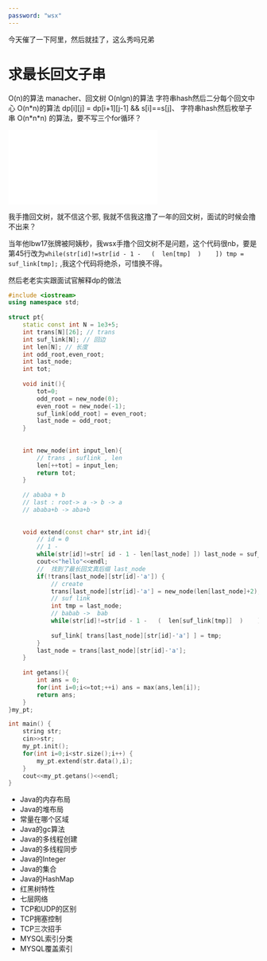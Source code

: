 ```yaml
---
password: "wsx"
---
```


今天催了一下阿里，然后就挂了，这么秀吗兄弟
# 求最长回文子串
O(n)的算法 manacher、回文树
O(nlgn)的算法 字符串hash然后二分每个回文中心
O(n\*n)的算法 dp[i][j] = dp[i+1][j-1] && s[i]==s[j]、 字符串hash然后枚举子串
O(n\*n\*n) 的算法，要不写三个for循环？
<iframe src="//player.bilibili.com/player.html?aid=12611527&bvid=BV1Xx411p74G&cid=20746041&page=1" scrolling="no" border="0" frameborder="no" framespacing="0" allowfullscreen="true"> </iframe>


我手撸回文树，就不信这个邪, 我就不信我这撸了一年的回文树，面试的时候会撸不出来？

当年他lbw17张牌被阿姨秒，我wsx手撸个回文树不是问题，这个代码很nb，要是第45行改为`while(str[id]!=str[id - 1 -   (  len[tmp]  )    ]) tmp = suf_link[tmp];` ,我这个代码将绝杀，可惜换不得。

然后老老实实跟面试官解释dp的做法
<!-- more -->
```cpp
#include <iostream>
using namespace std;
              
struct pt{
    static const int N = 1e3+5;
    int trans[N][26]; // trans
    int suf_link[N]; // 回边
    int len[N]; // 长度
    int odd_root,even_root;
    int last_node;
    int tot;
    
    void init(){
        tot=0; 
        odd_root = new_node(0);
        even_root = new_node(-1);
        suf_link[odd_root] = even_root;
        last_node = odd_root;
    }
    
    
    int new_node(int input_len){
        // trans , suflink , len 
        len[++tot] = input_len;
        return tot;
    }
    
    // ababa + b
    // last : root-> a -> b -> a
    // ababa+b -> aba+b 
    
    
    void extend(const char* str,int id){
        // id = 0
        // 1 - 
        while(str[id]!=str[ id - 1 - len[last_node] ]) last_node = suf_link[last_node];
        cout<<"hello"<<endl;
        //  找到了最长回文真后缀 last_node
        if(!trans[last_node][str[id]-'a']) {
            // create
            trans[last_node][str[id]-'a'] = new_node(len[last_node]+2);
            // suf link
            int tmp = last_node;
            // babab ->  bab
            while(str[id]!=str[id - 1 -   (  len[suf_link[tmp]]  )    ]) tmp = suf_link[tmp];
            
            suf_link[ trans[last_node][str[id]-'a'] ] = tmp;
        }
        last_node = trans[last_node][str[id]-'a'];
    }
    
    int getans(){
        int ans = 0;
        for(int i=0;i<=tot;++i) ans = max(ans,len[i]);
        return ans;
    }
}my_pt;

int main() {
    string str;
    cin>>str;
    my_pt.init();
    for(int i=0;i<str.size();i++) {
        my_pt.extend(str.data(),i);
    }
    cout<<my_pt.getans()<<endl;
}
```

- Java的内存布局
- Java的堆布局
- 常量在哪个区域
- Java的gc算法
- Java的多线程创建
- Java的多线程同步
- Java的Integer
- Java的集合
- Java的HashMap
- 红黑树特性
- 七层网络
- TCP和UDP的区别
- TCP拥塞控制
- TCP三次招手
- MYSQL索引分类
- MYSQL覆盖索引